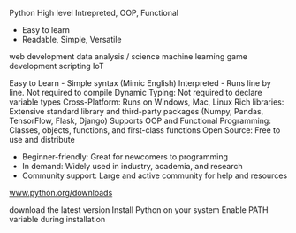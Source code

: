 Python 
High level 
Intrepreted, OOP, Functional

- Easy to learn
- Readable, Simple, Versatile

web development
data analysis / science
machine learning
game development
scripting
IoT


Easy to Learn  -  Simple syntax (Mimic English)
Interpreted - Runs line by line. Not required to compile
Dynamic Typing: Not required to declare variable types
Cross-Platform: Runs on Windows, Mac, Linux
Rich libraries: Extensive standard library and third-party packages (Numpy, Pandas, TensorFlow, Flask, Django)
Supports OOP and Functional Programming: Classes, objects, functions, and first-class functions
Open Source: Free to use and distribute

- Beginner-friendly: Great for newcomers to programming
- In demand: Widely used in industry, academia, and research
- Community support: Large and active community for help and resources

 www.python.org/downloads

 download the latest version
Install Python on your system
Enable PATH variable during installation
